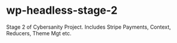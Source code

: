 # wp-headless-stage-2
Stage 2 of Cybersanity Project. Includes Stripe Payments, Context, Reducers, Theme Mgt etc.
